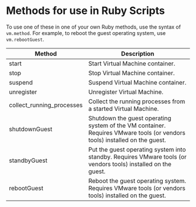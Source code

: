 # Methods for use in Ruby Scripts

To use one of these in one of your own Ruby methods, use the syntax of
`vm.method`. For example, to reboot the guest operating system, use
`vm.rebootGuest`.

| Method                      | Description                                                                                                               |
| --------------------------- | ------------------------------------------------------------------------------------------------------------------------- |
| start                       | Start Virtual Machine container.                                                                                          |
| stop                        | Stop Virtual Machine container.                                                                                           |
| suspend                     | Suspend Virtual Machine container.                                                                                        |
| unregister                  | Unregister Virtual Machine.                                                                                               |
| collect\_running\_processes | Collect the running processes from a started Virtual Machine.                                                             |
| shutdownGuest               | Shutdown the guest operating system of the VM container. Requires VMware tools (or vendors tools) installed on the guest. |
| standbyGuest                | Put the guest operating system into standby. Requires VMware tools (or vendors tools) installed on the guest.             |
| rebootGuest                 | Reboot the guest operating system. Requires VMware tools (or vendors tools) installed on the guest.                       |
